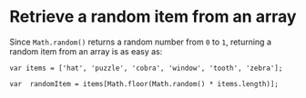 ﻿# Retrieve a random item from an array

Since `Math.random()` returns a random number from `0` to `1`, returning a random item from an array is as easy as:

    var items = ['hat', 'puzzle', 'cobra', 'window', 'tooth', 'zebra'];

    var  randomItem = items[Math.floor(Math.random() * items.length)];